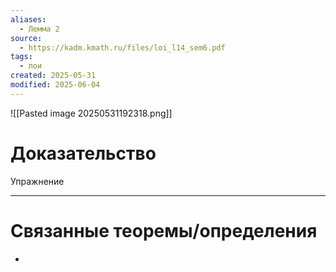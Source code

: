 ```yaml
---
aliases:
  - Лемма 2
source:
  - https://kadm.kmath.ru/files/loi_l14_sem6.pdf
tags:
  - лои
created: 2025-05-31
modified: 2025-06-04
---
```

![[Pasted image 20250531192318.png]]
# Доказательство
Упражнение

---
# Связанные теоремы/определения
- 